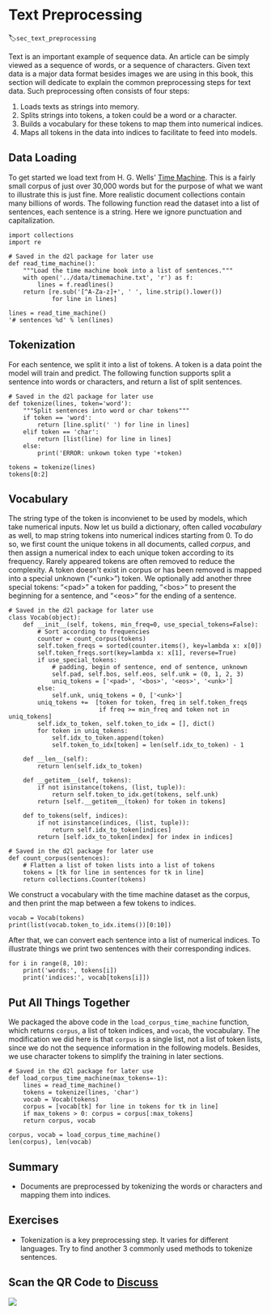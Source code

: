 # Text Preprocessing
:label:`sec_text_preprocessing`

Text is an important example of sequence data. An article can be simply viewed as a sequence of words, or a sequence of characters. Given text data is a major data format besides images we are using in this book, this section will dedicate to explain the common preprocessing steps for text data. Such preprocessing often consists of four steps:

1. Loads texts as strings into memory.
1. Splits strings into tokens, a token could be a word or a character. 
1. Builds a vocabulary for these tokens to map them into numerical indices. 
1. Maps all tokens in the data into indices to facilitate to feed into models. 

## Data Loading

To get started we load text from H. G. Wells' [Time Machine](http://www.gutenberg.org/ebooks/35). This is a fairly small corpus of just over 30,000 words but for the purpose of what we want to illustrate this is just fine. More realistic document collections contain many billions of words. The following function read the dataset into a list of sentences, each sentence is a string. Here we ignore punctuation and capitalization.

```{.python .input}
import collections
import re

# Saved in the d2l package for later use 
def read_time_machine():
    """Load the time machine book into a list of sentences."""
    with open('../data/timemachine.txt', 'r') as f:
        lines = f.readlines()
    return [re.sub('[^A-Za-z]+', ' ', line.strip().lower()) 
            for line in lines]

lines = read_time_machine()
'# sentences %d' % len(lines)
```

## Tokenization

For each sentence, we split it into a list of tokens. A token is a data point the model will train and predict. The following function supports split a sentence into words or characters, and return a list of split sentences.

```{.python .input}
# Saved in the d2l package for later use
def tokenize(lines, token='word'):
    """Split sentences into word or char tokens"""
    if token == 'word':
        return [line.split(' ') for line in lines]
    elif token == 'char':
        return [list(line) for line in lines]
    else:
        print('ERROR: unkown token type '+token)

tokens = tokenize(lines)
tokens[0:2]
```

## Vocabulary

The string type of the token is inconvienet to be used by models, which take numerical inputs. Now let us build a dictionary, often called *vocabulary* as well, to map string tokens into numerical indices starting from 0. To do so, we first count the unique tokens in all documents, called *corpus*, and then assign a numerical index to each unique token according to its frequency. Rarely appeared tokens are often removed to reduce the complexity. A token doesn't exist in corpus or has been removed is mapped into a special unknown (“&lt;unk&gt;”) token. We optionally add another three special tokens: “&lt;pad&gt;” a token for padding, “&lt;bos&gt;” to present the beginning for a sentence, and “&lt;eos&gt;” for the ending of a sentence.

```{.python .input  n=9}
# Saved in the d2l package for later use 
class Vocab(object):
    def __init__(self, tokens, min_freq=0, use_special_tokens=False):
        # Sort according to frequencies
        counter = count_corpus(tokens)
        self.token_freqs = sorted(counter.items(), key=lambda x: x[0])
        self.token_freqs.sort(key=lambda x: x[1], reverse=True)
        if use_special_tokens:
            # padding, begin of sentence, end of sentence, unknown
            self.pad, self.bos, self.eos, self.unk = (0, 1, 2, 3)
            uniq_tokens = ['<pad>', '<bos>', '<eos>', '<unk>']
        else:
            self.unk, uniq_tokens = 0, ['<unk>']
        uniq_tokens +=  [token for token, freq in self.token_freqs 
                         if freq >= min_freq and token not in uniq_tokens]
        self.idx_to_token, self.token_to_idx = [], dict()
        for token in uniq_tokens:
            self.idx_to_token.append(token)
            self.token_to_idx[token] = len(self.idx_to_token) - 1
            
    def __len__(self):
        return len(self.idx_to_token)

    def __getitem__(self, tokens):
        if not isinstance(tokens, (list, tuple)):
            return self.token_to_idx.get(tokens, self.unk)
        return [self.__getitem__(token) for token in tokens]

    def to_tokens(self, indices):
        if not isinstance(indices, (list, tuple)):
            return self.idx_to_token[indices]
        return [self.idx_to_token[index] for index in indices]

# Saved in the d2l package for later use
def count_corpus(sentences):
    # Flatten a list of token lists into a list of tokens
    tokens = [tk for line in sentences for tk in line]
    return collections.Counter(tokens)
```

We construct a vocabulary with the time machine dataset as the corpus, and then print the map between a few tokens to indices.

```{.python .input  n=23}
vocab = Vocab(tokens)
print(list(vocab.token_to_idx.items())[0:10])
```

After that, we can convert each sentence into a list of numerical indices. To illustrate things we print two sentences with their corresponding indices.

```{.python .input  n=25}
for i in range(8, 10):
    print('words:', tokens[i]) 
    print('indices:', vocab[tokens[i]])
```

## Put All Things Together

We packaged the above code in the `load_corpus_time_machine` function, which returns `corpus`, a list of token indices, and `vocab`, the vocabulary. The modification we did here is that `corpus` is a single list, not a list of token lists, since we do not the sequence information in the following models. Besides, we use character tokens to simplify the training in later sections.

```{.python .input}
# Saved in the d2l package for later use
def load_corpus_time_machine(max_tokens=-1):
    lines = read_time_machine()
    tokens = tokenize(lines, 'char')
    vocab = Vocab(tokens)
    corpus = [vocab[tk] for line in tokens for tk in line]
    if max_tokens > 0: corpus = corpus[:max_tokens]
    return corpus, vocab

corpus, vocab = load_corpus_time_machine()
len(corpus), len(vocab)
```

## Summary

* Documents are preprocessed by tokenizing the words or characters and mapping them into indices.

## Exercises

* Tokenization is a key preprocessing step. It varies for different languages. Try to find another 3 commonly used methods to tokenize sentences. 

## Scan the QR Code to [Discuss](https://discuss.mxnet.io/t/2363)

![](../img/qr_lang-model-dataset.svg)
